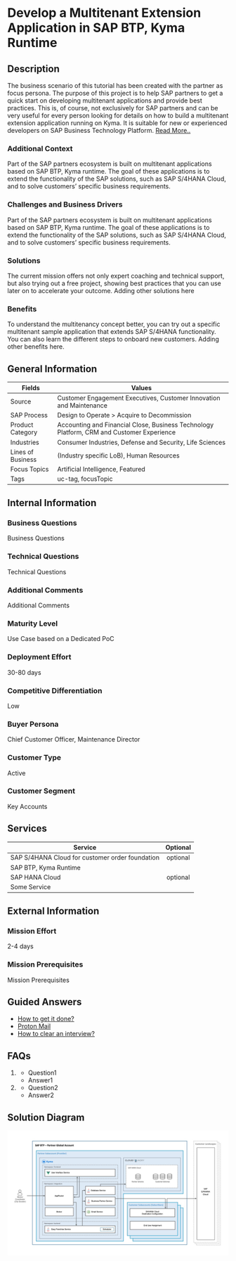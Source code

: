 # Develop a Multitenant Extension Application in SAP BTP, Kyma Runtime

## Description
The business scenario of this tutorial has been created with the partner as focus persona. The purpose of this project is to help SAP partners to get a quick start on developing multitenant applications and provide best practices. This is, of course, not exclusively for SAP partners and can be very useful for every person looking for details on how to build a multitenant extension application running on Kyma. It is suitable for new or experienced developers on SAP Business Technology Platform.
[Read More..](https://github.com/dpk-bhat/test-repo/edit/main/README.md)

### Additional Context
Part of the SAP partners ecosystem is built on multitenant applications based on SAP BTP, Kyma runtime. The goal of these applications is to extend the functionality of the SAP solutions, such as SAP S/4HANA Cloud, and to solve customers&#8217; specific business requirements.

### Challenges and Business Drivers
Part of the SAP partners ecosystem is built on multitenant applications based on SAP BTP, Kyma runtime. The goal of these applications is to extend the functionality of the SAP solutions, such as SAP S/4HANA Cloud, and to solve customers&#8217; specific business requirements.

### Solutions
The current mission offers not only expert coaching and technical support, but also trying out a free project, showing best practices that you can use later on to accelerate your outcome.
Adding other solutions here

### Benefits
To understand the multitenancy concept better, you can try out a specific multitenant sample application that extends SAP S/4HANA functionality. You can also learn the different steps to onboard new customers.
Adding other benefits here.

## General Information
|Fields|Values|
|---|---|
|Source|Customer Engagement Executives, Customer Innovation and Maintenance|
|SAP Process|Design to Operate > Acquire to Decommission|
|Product Category|Accounting and Financial Close, Business Technology Platform, CRM and Customer Experience|
|Industries|Consumer Industries, Defense and Security, Life Sciences|
|Lines of Business|(Industry specific LoB), Human Resources|
|Focus Topics|Artificial Intelligence, Featured|
|Tags|uc-tag, focusTopic|


## Internal Information
### Business Questions
Business Questions

### Technical Questions
Technical Questions

### Additional Comments
Additional Comments

### Maturity Level
Use Case based on a Dedicated PoC

### Deployment Effort
30-80 days

### Competitive Differentiation
Low

### Buyer Persona
Chief Customer Officer, Maintenance Director

### Customer Type
Active

### Customer Segment
Key Accounts

## Services

| Service       | Optional      |
| ------------- |:-------------:|
| SAP S/4HANA Cloud for customer order foundation| optional  |
| SAP BTP, Kyma Runtime|  |
| SAP HANA Cloud| optional |
| Some Service | |

## External Information

### Mission Effort
2-4 days

### Mission Prerequisites
Mission Prerequisites

## Guided Answers
- [How to get it done?](https://xs02a6fd67e86.hana.ondemand.com/JobPts/Mobile/DareMat.html#home_screen)
- [Proton Mail](https://account.protonmail.com/authorize?app=proton-mail&state=ECA6uo6o7PjvYmg9i_In5QhPAsF1zv0gbD9UFnBfm7c)
- [How to clear an interview?](https://www.geeksforgeeks.org/top-10-algorithms-in-interview-questions/)

## FAQs
1.   - Question1
     - Answer1
2.   - Question2
     - Answer2

## Solution Diagram
[<img src="./images/easy-franchise-solution-diagram.jpeg" width="600" />](.images/easy-franchise-solution-diagram.jpeg?raw=true)

[comment]: <> (This is a comment, it will not be included.)
[//]: <> (This is also a comment.)
[//]: # (This may be the most platform independent comment)
<!-- useCaseMetadata 
{
  Mission Type: "Enterprise Support"
  Sub-category: "SAP S/4HANA Transformation"
}
-->
